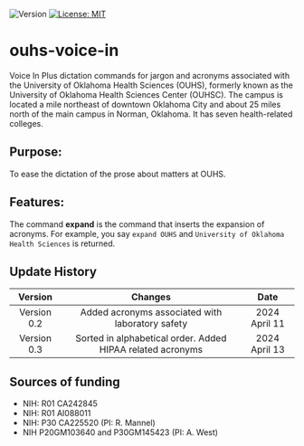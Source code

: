 ![Version](https://img.shields.io/static/v1?label=ouhsc-voice-in&message=0.2&color=brightcolor)
[![License: MIT](https://img.shields.io/badge/License-MIT-blue.svg)](https://opensource.org/licenses/MIT)

# ouhs-voice-in

Voice In Plus dictation commands for jargon and acronyms associated with the University of Oklahoma Health Sciences (OUHS), formerly known as the University of Oklahoma Health Sciences Center (OUHSC).
The campus is located a mile northeast of downtown Oklahoma City and about 25 miles north of the main campus in Norman, Oklahoma.
It has seven health-related colleges.

## Purpose:
To ease the dictation of the prose about matters at OUHS.

## Features:

The command **expand** is the command that inserts the expansion of acronyms.
For example, you say `expand OUHS` and `University of Oklahoma Health Sciences` is returned.

## Update History

|Version      | Changes                                                                                               | Date             |
|:-----------:|:-----------------------------------------------------------------------------------------------------:|:----------------:|
| Version 0.2 | Added acronyms associated with laboratory safety                                                      | 2024 April 11    |
| Version 0.3 | Sorted in alphabetical order. Added HIPAA related acronyms                                            | 2024 April 13    |

## Sources of funding

- NIH: R01 CA242845
- NIH: R01 AI088011
- NIH: P30 CA225520 (PI: R. Mannel)
- NIH P20GM103640 and P30GM145423 (PI: A. West)

